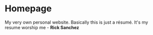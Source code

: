 # Homepage
My very own personal website. Basically this is just a résumé.
It's my resume worship me - **Rick Sanchez**
